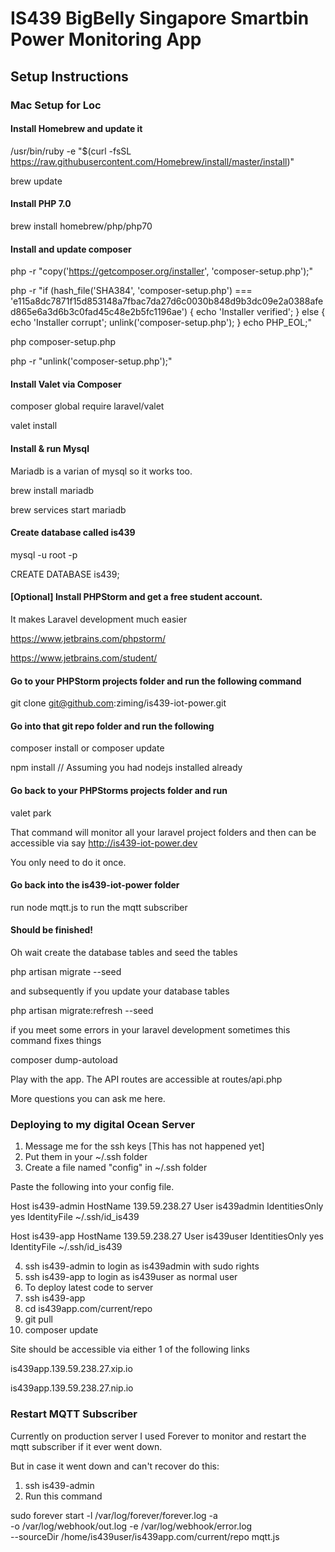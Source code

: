 # IS439 BigBelly Singapore Smartbin Power Monitoring App

## Setup Instructions

### Mac Setup for Loc

#### Install Homebrew and update it

/usr/bin/ruby -e "$(curl -fsSL https://raw.githubusercontent.com/Homebrew/install/master/install)"

brew update

#### Install PHP 7.0

brew install homebrew/php/php70

#### Install and update composer

php -r "copy('https://getcomposer.org/installer', 'composer-setup.php');"

php -r "if (hash_file('SHA384', 'composer-setup.php') === 'e115a8dc7871f15d853148a7fbac7da27d6c0030b848d9b3dc09e2a0388afed865e6a3d6b3c0fad45c48e2b5fc1196ae') { echo 'Installer verified'; } else { echo 'Installer corrupt'; unlink('composer-setup.php'); } echo PHP_EOL;"

php composer-setup.php

php -r "unlink('composer-setup.php');"

#### Install Valet via Composer

composer global require laravel/valet

valet install

#### Install & run Mysql

Mariadb is a varian of mysql so it works too.

brew install mariadb

brew services start mariadb

#### Create database called is439

mysql -u root -p

CREATE DATABASE is439;

#### [Optional] Install PHPStorm and get a free student account.

It makes Laravel development much easier

https://www.jetbrains.com/phpstorm/

https://www.jetbrains.com/student/

#### Go to your PHPStorm projects folder and run the following command

git clone git@github.com:ziming/is439-iot-power.git

#### Go into that git repo folder and run the following

composer install or composer update

npm install // Assuming you had nodejs installed already

#### Go back to your PHPStorms projects folder and run

valet park

That command will monitor all your laravel project folders and then 
can be accessible via say http://is439-iot-power.dev

You only need to do it once.

#### Go back into the is439-iot-power folder

run node mqtt.js to run the mqtt subscriber


#### Should be finished!

Oh wait create the database tables and seed the tables

php artisan migrate --seed

and subsequently if you update your database tables

php artisan migrate:refresh --seed

if you meet some errors in your laravel development sometimes this command fixes things

composer dump-autoload

Play with the app. The API routes are accessible at routes/api.php

More questions you can ask me here.

### Deploying to my digital Ocean Server

1. Message me for the ssh keys [This has not happened yet]
2. Put them in your ~/.ssh folder
3. Create a file named "config" in ~/.ssh folder

Paste the following into your config file.

Host is439-admin
	HostName 139.59.238.27
	User is439admin
	IdentitiesOnly yes
	IdentityFile ~/.ssh/id_is439

Host is439-app
	HostName 139.59.238.27
	User is439user
	IdentitiesOnly yes
	IdentityFile ~/.ssh/id_is439
	

4. ssh is439-admin to login as is439admin with sudo rights
5. ssh is439-app to login as is439user as normal user
6. To deploy latest code to server
7. ssh is439-app
8. cd is439app.com/current/repo
9. git pull
10. composer update

Site should be accessible via either 1 of the following links

is439app.139.59.238.27.xip.io

is439app.139.59.238.27.nip.io

### Restart MQTT Subscriber

Currently on production server I used Forever to monitor and restart the mqtt subscriber if it ever went down.

But in case it went down and can't recover do this:

1. ssh is439-admin
2. Run this command

sudo forever start -l /var/log/forever/forever.log -a \
-o /var/log/webhook/out.log -e /var/log/webhook/error.log \
--sourceDir /home/is439user/is439app.com/current/repo mqtt.js


